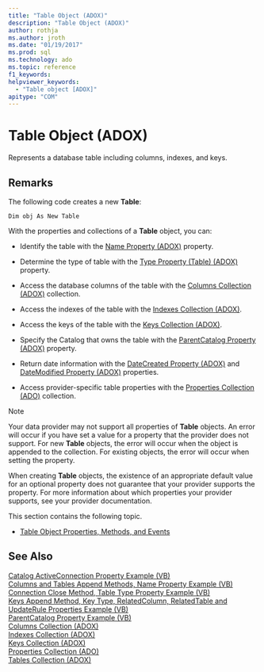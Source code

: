 ```yaml
---
title: "Table Object (ADOX)"
description: "Table Object (ADOX)"
author: rothja
ms.author: jroth
ms.date: "01/19/2017"
ms.prod: sql
ms.technology: ado
ms.topic: reference
f1_keywords: 
helpviewer_keywords:
  - "Table object [ADOX]"
apitype: "COM"
---
```

# Table Object (ADOX)
Represents a database table including columns, indexes, and keys.  
  
## Remarks  
 The following code creates a new **Table**:  
  
```  
Dim obj As New Table  
```  
  
 With the properties and collections of a **Table** object, you can:  
  
-   Identify the table with the [Name Property (ADOX)](./name-property-adox.md) property.  
  
-   Determine the type of table with the [Type Property (Table) (ADOX)](./type-property-table-adox.md) property.  
  
-   Access the database columns of the table with the [Columns Collection (ADOX)](./columns-collection-adox.md) collection.  
  
-   Access the indexes of the table with the [Indexes Collection (ADOX)](./indexes-collection-adox.md).  
  
-   Access the keys of the table with the [Keys Collection (ADOX)](./keys-collection-adox.md).  
  
-   Specify the Catalog that owns the table with the [ParentCatalog Property (ADOX)](./parentcatalog-property-adox.md) property.  
  
-   Return date information with the [DateCreated Property (ADOX)](./datecreated-property-adox.md) and [DateModified Property (ADOX)](./datemodified-property-adox.md) properties.  
  
-   Access provider-specific table properties with the [Properties Collection (ADO)](../ado-api/properties-collection-ado.md) collection.  
  
> [!NOTE]
>  Your data provider may not support all properties of **Table** objects. An error will occur if you have set a value for a property that the provider does not support. For new **Table** objects, the error will occur when the object is appended to the collection. For existing objects, the error will occur when setting the property.  
>   
>  When creating **Table** objects, the existence of an appropriate default value for an optional property does not guarantee that your provider supports the property. For more information about which properties your provider supports, see your provider documentation.  
  
 This section contains the following topic.  
  
-   [Table Object Properties, Methods, and Events](./table-object-properties-methods-and-events.md)  
  
## See Also  
 [Catalog ActiveConnection Property Example (VB)](./catalog-activeconnection-property-example-vb.md)   
 [Columns and Tables Append Methods, Name Property Example (VB)](./columns-and-tables-append-methods-name-property-example-vb.md)   
 [Connection Close Method, Table Type Property Example (VB)](./connection-close-method-table-type-property-example-vb.md)   
 [Keys Append Method, Key Type, RelatedColumn, RelatedTable and UpdateRule Properties Example (VB)](./keys-append-method-key-type-relatedcolumn-relatedtable-example-vb.md)   
 [ParentCatalog Property Example (VB)](./parentcatalog-property-example-vb.md)   
 [Columns Collection (ADOX)](./columns-collection-adox.md)   
 [Indexes Collection (ADOX)](./indexes-collection-adox.md)   
 [Keys Collection (ADOX)](./keys-collection-adox.md)   
 [Properties Collection (ADO)](../ado-api/properties-collection-ado.md)   
 [Tables Collection (ADOX)](./tables-collection-adox.md)